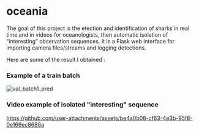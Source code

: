 # oceania

The goal of this project is the etection and identification of sharks in real time and in videos for oceanologists, then automatic isolation of “interesting” observation sequences.
It is a Flask web interface for importing camera files/streams and logging detections.

Here are some of the result I obtained :

### Example of a train batch
![val_batch1_pred](https://github.com/user-attachments/assets/0803300d-18ce-4723-9d96-135826b4db72)

### Video example of isolated "interesting" sequence

https://github.com/user-attachments/assets/be4a0b08-cf63-4e3b-95f8-0e169ec8686a

